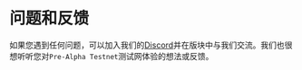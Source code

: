 # 问题和反馈

如果您遇到任何问题，可以加入我们的[Discord](https://discord.com/invite/s84eJSdFhn)并在版块中与我们交流。我们也很想听听您对`Pre-Alpha Testnet`测试网体验的想法或反馈。